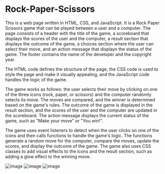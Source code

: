 # Rock-Paper-Scissors

This is a web page written in HTML, CSS, and JavaScript. It is a Rock Paper Scissors game that can be played between a user and a computer. The page consists of a header with the title of the game, a scoreboard that displays the scores of the user and the computer, a result section that displays the outcome of the game, a choices section where the user can select their move, and an action message that displays the status of the game. The footer contains the name of the developer and the copyright year.

The HTML code defines the structure of the page, the CSS code is used to style the page and make it visually appealing, and the JavaScript code handles the logic of the game.

The game works as follows: the user selects their move by clicking on one of the three icons (rock, paper, or scissors) and the computer randomly selects its move. The moves are compared, and the winner is determined based on the game's rules. The outcome of the game is displayed in the result section, and the scores of the user and the computer are updated in the scoreboard. The action message displays the current status of the game, such as "Make your move" or "You win!".

The game uses event listeners to detect when the user clicks on one of the icons and then calls functions to handle the game's logic. The functions generate a random move for the computer, compare the moves, update the scores, and display the outcome of the game. The game also uses CSS classes to add visual effects to the icons and the result section, such as adding a glow effect to the winning move.







![image](https://user-images.githubusercontent.com/130560789/233979084-1d082668-3b67-4c08-bde3-23e2669a2e4c.png)
![image](https://user-images.githubusercontent.com/130560789/233979149-78aea9e1-ae82-46be-981e-cea3268a2f98.png)
![image](https://user-images.githubusercontent.com/130560789/233979194-3e4a5fc0-ed88-403c-9ea3-ea505d81cec7.png)

